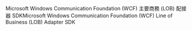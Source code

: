 <span data-ttu-id="84122-101">Microsoft Windows Communication Foundation (WCF) 主要商務 (LOB) 配接器 SDK</span><span class="sxs-lookup"><span data-stu-id="84122-101">Microsoft Windows Communication Foundation (WCF) Line of Business (LOB) Adapter SDK</span></span>